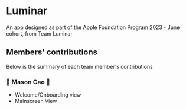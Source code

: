 # Luminar
An app designed as part of the Apple Foundation Program 2023 - June cohort, from Team Luminar


## Members' contributions

Below is the summary of each team member's contributions


### :star2:  Mason Cao  :star2:
- Welcome/Onboarding view
- Mainscreen View
